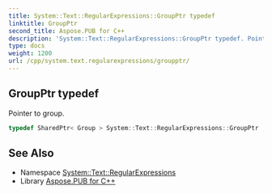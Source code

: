 ```yaml
---
title: System::Text::RegularExpressions::GroupPtr typedef
linktitle: GroupPtr
second_title: Aspose.PUB for C++
description: 'System::Text::RegularExpressions::GroupPtr typedef. Pointer to group in C++.'
type: docs
weight: 1200
url: /cpp/system.text.regularexpressions/groupptr/
---
```

## GroupPtr typedef


Pointer to group.

```cpp
typedef SharedPtr< Group > System::Text::RegularExpressions::GroupPtr
```

## See Also

* Namespace [System::Text::RegularExpressions](../)
* Library [Aspose.PUB for C++](../../)
